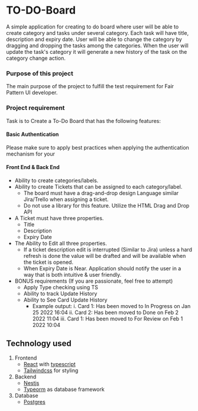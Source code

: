 # TO-DO-Board
A simple application for creating to do board where user will be able to create category and tasks under several category. Each task will have title, description and expiry date. User will be able to change the category by dragging and dropping the tasks among the categories. When the user will update the task's category it will generate a new history of the task on the category change action.

### Purpose of this project
The main purpose of the project to fulfill the test requirement for Fair Pattern UI developer.

### Project requirement
Task is to Create a To-Do Board that has the following features:
#### Basic Authentication
Please make sure to apply best practices when applying the authentication mechanism for your
#### Front End & Back End
- Ability to create categories/labels.
- Ability to create Tickets that can be assigned to each category/label.
    - The board must have a drag-and-drop design Language similar Jira/Trello when assigning a ticket.
    - Do not use a library for this feature. Utilize the HTML Drag and Drop API
- A Ticket must have three properties.
    - Title
    - Description
    - Expiry Date
- The Ability to Edit all three properties.
    - If a ticket description edit is interrupted (Similar to Jira) unless a hard refresh is done the value will be drafted and will be available when the ticket is opened.
    - When Expiry Date is Near. Application should notify the user in a way that is both intuitive & user friendly.
- BONUS requirements (If you are passionate, feel free to attempt)
    - Apply Type checking using TS
    - Ability to track Update History
    - Ability to See Card Update History
        - Example output:
            i. Card 1: Has been moved to In Progress on Jan 25 2022 16:04
            ii. Card 2: Has been moved to Done on Feb 2 2022 11:04
            iii. Card 1: Has been moved to For Review on Feb 1 2022 10:04

## Technology used
1. Frontend 
    - [React](https://react.dev/learn) with [typescript](https://www.typescriptlang.org/)
    - [Tailwindcss](https://tailwindcss.com/) for styling
2. Backend
    - [Nestjs](https://nestjs.com/)
    - [Typeorm](https://typeorm.io/) as database framework 
3. Database
    - [Postgres](https://www.postgresql.org/)

